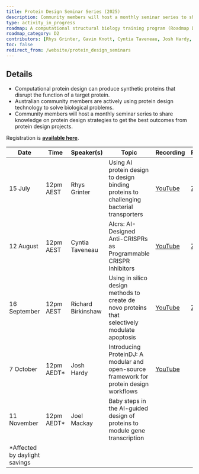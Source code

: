 ```yaml
---
title: Protein Design Seminar Series (2025)
description: Community members will host a monthly seminar series to share knowledge on protein design strategies.
type: activity_in_progress
roadmap: A computational structural biology training program (Roadmap D2)
roadmap_category: D2
contributors: [Rhys Grinter, Gavin Knott, Cyntia Taveneau, Josh Hardy, Joel Mackay, Kate Michie, Johan Gustafsson, Melissa Burke]
toc: false
redirect_from: /website/protein_design_seminars
---
```

<!-- TODO: Add Richard Birkinshaw and Joel Mackay-->

## Details

- Computational protein design can produce synthetic proteins that disrupt the function of a target protein.
- Australian community members are actively using protein design technology to solve biological problems.
- Community members will host a monthly seminar series to share knowledge on protein design strategies to get the best outcomes from protein design projects.

 Registration is **[available here](https://www.eventbrite.com.au/e/webinar-leveraging-deep-learning-to-design-custom-protein-binding-proteins-tickets-1414347163439?aff=oddtdtcreator)**.

| Date          | Time       | Speaker(s)         | Topic | Recording | Presentation |
|---------------|------------|--------------------|-------|-----------|----------|
| 15 July       | 12pm AEST  | Rhys Grinter       | Using AI protein design to design binding proteins to challenging bacterial transporters | [YouTube](https://youtu.be/3Ad2gUjeSL8) | [Zenodo](https://doi.org/10.5281/zenodo.16511653) |
| 12 August     | 12pm AEST  | Cyntia Taveneau    | AIcrs: AI-Designed Anti-CRISPRs as Programmable CRISPR Inhibitors | [YouTube](https://www.youtube.com/watch?v=GSoOfyJUYSA) | [Zenodo](https://doi.org/10.5281/zenodo.17033916) |
| 16 September  | 12pm AEST  | Richard Birkinshaw | Using in silico design methods to create de novo proteins that selectively modulate apoptosis | [YouTube](https://youtu.be/9-3sHy1ybpE) | [Zenodo](https://doi.org/10.5281/zenodo.17148914) |
| 7 October     | 12pm AEDT* | Josh Hardy | Introducing ProteinDJ: A modular and open-source framework for protein design workflows | [YouTube](https://www.youtube.com/watch?v=xwvF62HxaF0) | |
| 11 November   | 12pm AEDT* | Joel Mackay | Baby steps in the AI-guided design of proteins to module gene transcription | | |
| *Affected by daylight savings |